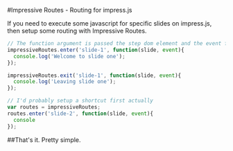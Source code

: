 #Impressive Routes - Routing for impress.js

If you need to execute some javascript for specific slides on impress.js, then setup some routing with Impressive Routes.

```javascript
// The function argument is passed the step dom element and the event from impress
impressiveRoutes.enter('slide-1', function(slide, event){
  console.log('Welcome to slide one');
});

impressiveRoutes.exit('slide-1', function(slide, event){
  console.log('Leaving slide one');
});

// I'd probably setup a shortcut first actually
var routes = impressiveRoutes;
routes.enter('slide-2', function(slide, event){
  console
});
```

##That's it. Pretty simple.

